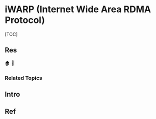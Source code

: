 # iWARP (Internet Wide Area RDMA Protocol)

[TOC]



## Res
🏠 
🚧 


### Related Topics



## Intro



## Ref
